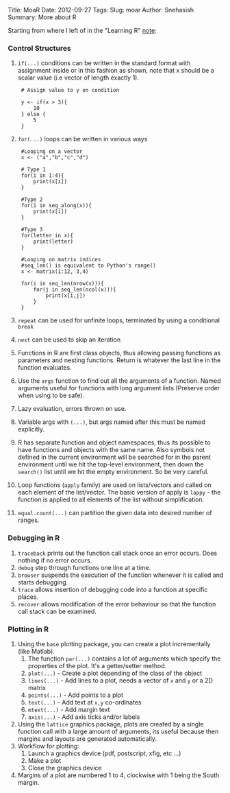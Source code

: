 Title: MoaR
Date: 2012-09-27
Tags: 
Slug: moar
Author: Snehasish
Summary: More about R

Starting from where I left of in the "Learning R" [note](http://www.snehasish.net/blog/post.php?filename=cG9zdHMvMjAxMi0wOS0yNC1MZWFybmluZyBSLm1k):

### Control Structures

1. `if(...)` conditions can be written in the standard format with assignment inside or in this fashion as shown, note that x should be a scalar value (i.e vector of length exactly 1).

		# Assign value to y on condition

		y <- if(x > 3){
			10
		} else {
			5
		}

2. `for(...)` loops can be written in various ways
		
		#Looping on a vector
		x <- ("a","b","c","d")

		# Type 1
		for(i in 1:4){
			print(x[i])
		}

		#Type 2
		for(i in seq_along(x)){
			print(x[i])	
		}

		#Type 3
		for(letter in x){
			print(letter)
		}

		#Looping on matrix indices
		#seq_len() is equivalent to Python's range()
		x <- matrix(1:12, 3,4)

		for(i in seq_len(nrow(x))){
			for(j in seq_len(ncol(x))){
				print(x[i,j])
			}
		}


3. `repeat` can be used for unfinite loops, terminated by using a conditional `break`
4. `next` can be used to skip an iteration
5. Functions in R are first class objects, thus allowing passing functions as parameters and nesting functions. Return is whatever the last line in the function evaluates.
6. Use the `args` function to find out all the arguments of a function. Named arguments useful for functions with long argument lists (Preserve order when using to be safe).
7. Lazy evaluation, errors thrown on use.
8. Variable args with `(...)`, but args named after this must be named explicitly.
9. R has separate function and object namespaces, thus its possible to have functions and objects with the same name. Also symbols not defined in the current environment will be searched for in the parent environment until we hit the top-level environment, then down the `search()` list until we hit the empty environment. So be very careful.
10. Loop functions (`apply` family) are used on lists/vectors and called on each element of the list/vector. The basic version of apply is `lappy` - the function is applied to all elements of the list without simplification.
11. `equal.count(...)` can partition the given data into desired number of ranges.

### Debugging in R

1. `traceback` prints out the function call stack once an error occurs. Does nothing if no error occurs.
2. `debug` step through functions one line at a time.
3. `browser` suspends the execution of the function whenever it is called and starts debugging.
4. `trace` allows insertion of debugging code into a function at specific places.
5. `recover` allows modification of the error behaviour so that the function call stack can be examined.

### Plotting in R

1. Using the `base` plotting package, you can create a plot incrementally (like Matlab).
    1. The function `par(...)` contains a lot of arguments which specify the properties of the plot. It's a getter/setter method. 
    2. `plot(...)` - Create a plot depending of the class of the object
    3. `lines(...)` - Add lines to a plot, needs a vector of `x` and `y` or a 2D matrix
    4. `points(...)` - Add points to a plot
    5. `text(...)` - Add text at `x,y` co-ordinates
    6. `mtext(...)` - Add margin text
    7. `axis(...)` - Add axis ticks and/or labels
2. Using the `lattice` graphics package, plots are created by a single function call with a large amount of arguments, its useful because then margins and layouts are generated automatically.
3. Workflow for plotting:
    1. Launch a graphics device (pdf, postscript, xfig, etc ...)
    2. Make a plot
    3. Close the graphics device
4. Margins of a plot are numbered 1 to 4, clockwise with 1 being the South margin.